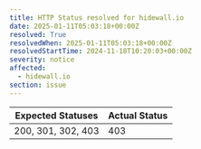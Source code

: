 ```yaml
---
title: HTTP Status resolved for hidewall.io
date: 2025-01-11T05:03:18+00:00Z
resolved: True
resolvedWhen: 2025-01-11T05:03:18+00:00Z
resolvedStartTime: 2024-11-18T10:20:03+00:00Z
severity: notice
affected:
  - hidewall.io
section: issue
---
```


| Expected Statuses | Actual Status  |
|-------------------|----------------|
| 200, 301, 302, 403 | 403 |
